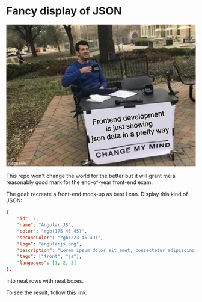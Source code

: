 # Fancy display of JSON

![ ](imgs/change-my-mind.jpg)

This repo won't change the world for the better but it will grant me a reasonably good mark for the end-of-year front-end exam.

The goal: recreate a front-end mock-up as best I can. Display this kind of JSON:

```json
{
    "id": 2,
    "name": "Angular JS",
    "color": "rgb(175 43 45)",
    "secondColor": "rgb(223 46 49)",
    "logo": "angularjs.png",
    "description": "Lorem ipsum dolor sit amet, consectetur adipiscing elit. Aliquam ac nulla id velit convallis fringilla id pharetra quam. In augue lacus, consequat a malesuada blandit, venenatis ut quam. ",
    "tags": ["front", "js"],
    "languages": [1, 2, 3]
},
```

into neat rows with neat boxes.

To see the result, follow [this link](https://keksoj.github.io/display_some_json).